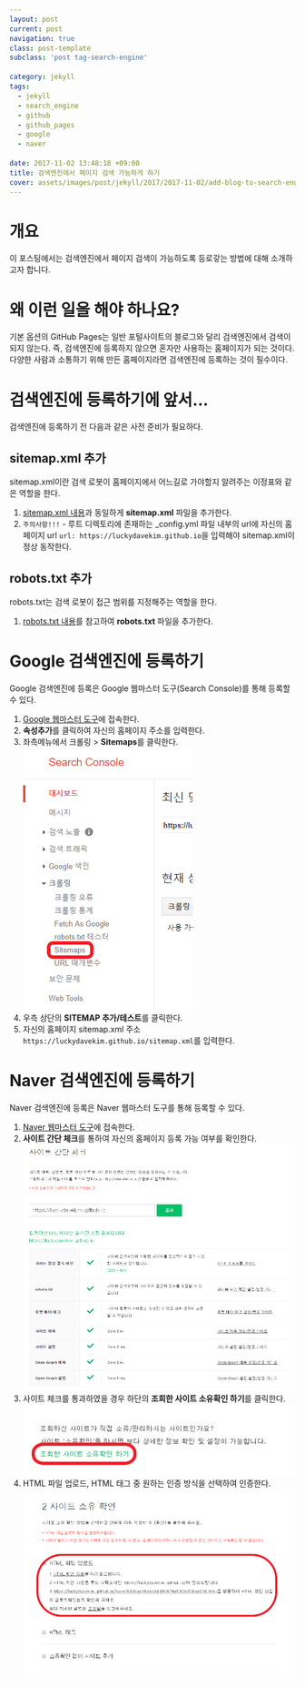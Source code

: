 ```yaml
---
layout: post
current: post
navigation: true
class: post-template
subclass: 'post tag-search-engine'

category: jekyll
tags:
  - jekyll
  - search_engine
  - github
  - github_pages
  - google
  - naver

date: 2017-11-02 13:48:18 +09:00
title: 검색엔진에서 페이지 검색 가능하게 하기
cover: assets/images/post/jekyll/2017/2017-11-02/add-blog-to-search-engine/cover.jpg
---
```


# 개요
이 포스팅에서는 검색엔진에서 페이지 검색이 가능하도록 등로갛는 방법에 대해 소개하고자 합니다.

# 왜 이런 일을 해야 하나요?
기본 옵션의 GitHub Pages는 일반 포털사이트의 블로그와 달리 검색엔진에서 검색이 되지 않는다. 즉, 검색엔진에 등록하지 않으면 혼자만 사용하는 홈페이지가 되는 것이다. 다양한 사람과 소통하기 위해 만든 홈페이지라면 검색엔진에 등록하는 것이 필수이다.

# 검색엔진에 등록하기에 앞서...
검색엔진에 등록하기 전 다음과 같은 사전 준비가 필요하다.
## **sitemap.xml** 추가
sitemap.xml이란 검색 로봇이 홈페이지에서 어느길로 가야할지 알려주는 이정표와 같은 역할을 한다.
1. [sitemap.xml 내용](https://github.com/luckyDaveKim/luckyDaveKim.github.io/blob/master/sitemap.xml)과 동일하게 **sitemap.xml** 파일을 추가한다.
2. `주의사항!!!` - 루트 디렉토리에 존재하는 _config.yml 파일 내부의 url에 자신의 홈페이지 url `url: https://luckydavekim.github.io`을 입력해야 sitemap.xml이 정상 동작한다.

## **robots.txt** 추가
robots.txt는 검색 로봇이 접근 범위를 지정해주는 역할을 한다.
1. [robots.txt 내용](https://github.com/luckyDaveKim/luckyDaveKim.github.io/blob/master/robots.txt)를 참고하여 **robots.txt** 파일을 추가한다.

# Google 검색엔진에 등록하기
Google 검색엔진에 등록은 Google 웹마스터 도구(Search Console)를 통해 등록할 수 있다.
1. [Google 웹마스터 도구](https://www.google.com/webmasters/tools/home?hl=ko)에 접속한다.
2. **속성추가**를 클릭하여 자신의 홈페이지 주소를 입력한다.
3. 좌측메뉴에서 크롤링 > **Sitemaps**를 클릭한다.
![google-goto-check-sitemap](/assets/images/post/jekyll/2017/2017-11-02/add-blog-to-search-engine/google-goto-check-sitemap.png)
4. 우측 상단의 **SITEMAP 추가/테스트**를 클릭한다.
5. 자신의 홈페이지 sitemap.xml 주소`https://luckydavekim.github.io/sitemap.xml`를 입력한다.

# Naver 검색엔진에 등록하기
Naver 검색엔진에 등록은 Naver 웹마스터 도구를 통해 등록할 수 있다.
1. [Naver 웹마스터 도구](http://webmastertool.naver.com/board/main.naver)에 접속한다.
2. **사이트 간단 체크**를 통하여 자신의 홈페이지 등록 가능 여부를 확인한다.
![naver-check-site](/assets/images/post/jekyll/2017/2017-11-02/add-blog-to-search-engine/naver-check-site.png)
3. 사이트 체크를 통과하였을 경우 하단의 **조회한 사이트 소유확인 하기**를 클릭한다.
![naver-goto-check-site-own](/assets/images/post/jekyll/2017/2017-11-02/add-blog-to-search-engine/naver-goto-check-site-own.png)
4. HTML 파일 업로드, HTML 태그 중 원하는 인증 방식을 선택하여 인증한다.
![naver-check-site-own](/assets/images/post/jekyll/2017/2017-11-02/add-blog-to-search-engine/naver-check-site-own.png)